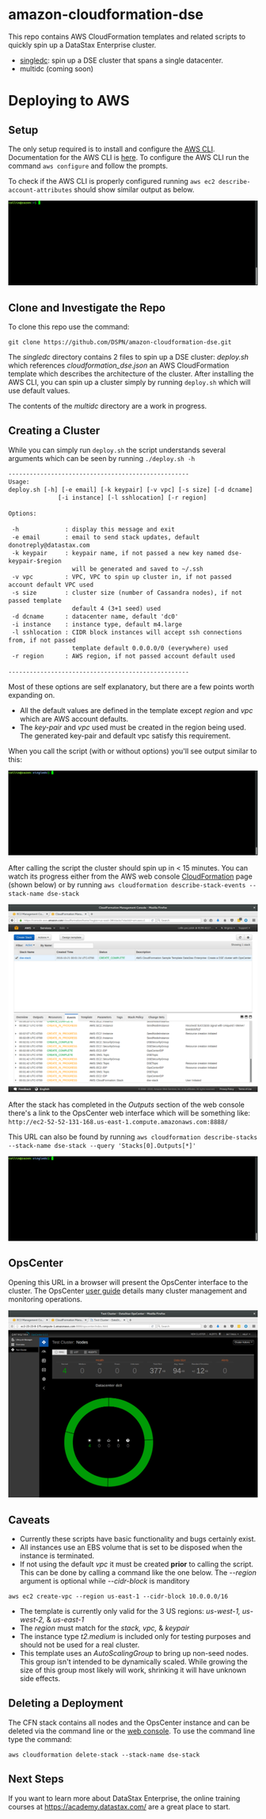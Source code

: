 # amazon-cloudformation-dse

This repo contains AWS CloudFormation templates and related scripts to quickly
spin up a DataStax Enterprise cluster.

- [singledc](./singledc): spin up a DSE cluster that spans a single datacenter.
- multidc (coming soon)

# Deploying to AWS

## Setup

The only setup required is to install and configure the [AWS CLI](http://docs.aws.amazon.com/cli/latest/userguide/installing.html).  Documentation for the AWS CLI is [here](http://docs.aws.amazon.com/AWSCloudFormation/latest/UserGuide/cfn-using-cli.html).  To configure the AWS CLI run the command `aws configure` and follow the prompts.

To check if the AWS CLI is properly configured running `aws ec2 describe-account-attributes` should show similar output as below.

![check cli gif](./imgs/check_cli.gif)

## Clone and Investigate the Repo

To clone this repo use the command:
```
git clone https://github.com/DSPN/amazon-cloudformation-dse.git
```
The *singledc* directory contains 2 files to spin up a DSE cluster: _deploy.sh_ which references *cloudformation_dse.json* an AWS CloudFormation template which describes the architecture of the cluster. After installing the AWS CLI, you can spin up a cluster simply by running `deploy.sh` which will use default values.

The contents of the *multidc* directory are a work in progress.

## Creating a Cluster

While you can simply run `deploy.sh` the script understands several arguments which can be seen by running `./deploy.sh -h`

```
---------------------------------------------------
Usage:
deploy.sh [-h] [-e email] [-k keypair] [-v vpc] [-s size] [-d dcname]
              [-i instance] [-l sshlocation] [-r region]

Options:

 -h             : display this message and exit
 -e email       : email to send stack updates, default donotreply@datastax.com
 -k keypair     : keypair name, if not passed a new key named dse-keypair-$region
                  will be generated and saved to ~/.ssh
 -v vpc         : VPC, VPC to spin up cluster in, if not passed account default VPC used
 -s size        : cluster size (number of Cassandra nodes), if not passed template
                  default 4 (3+1 seed) used
 -d dcname      : datacenter name, default 'dc0'
 -i instance    : instance type, default m4.large
 -l sshlocation : CIDR block instances will accept ssh connections from, if not passed
                  template default 0.0.0.0/0 (everywhere) used
 -r region      : AWS region, if not passed account default used

---------------------------------------------------

```

Most of these options are self explanatory, but there are a few points worth expanding on.
- All the default values are defined in the template except _region_ and _vpc_ which are AWS account defaults.
- The _key-pair_ and _vpc_ used must be created in the region being used. The generated key-pair and default vpc satisfy this requirement.

When you call the script (with or without options) you'll see output similar to this:

![deploy.sh gif](./imgs/deploy_sh.gif)

After calling the script the cluster should spin up in < 15 minutes. You can watch its progress either from the AWS web console [CloudFormation](https://console.aws.amazon.com/cloudformation/home) page (shown below) or by running `aws cloudformation describe-stack-events --stack-name dse-stack`

![cfn console png](imgs/cfn_consile.png)

After the stack has completed in the _Outputs_ section of the web console there's a link to the OpsCenter web interface which will be something like:
`http://ec2-52-52-131-168.us-east-1.compute.amazonaws.com:8888/`

This URL can also be found by running `aws cloudformation describe-stacks --stack-name dse-stack --query 'Stacks[0].Outputs[*]'`

![OpsCenter gif](./imgs/opsc_url.gif)

## OpsCenter
Opening this URL in a browser will present the OpsCenter interface to the cluster. The OpsCenter [user guide](https://docs.datastax.com/en/latest-opscenter/) details many cluster management and monitoring operations.

![OpsCenter gif](./imgs/opsc.png)

## Caveats
- Currently these scripts have basic functionality and bugs certainly exist.
- All instances use an EBS volume that is set to be disposed when the instance is terminated.
- If not using the default _vpc_ it must be created **prior** to calling the script. This can be done by calling a command like the one below. The _--region_ argument is optional while _--cidr-block_ is manditory

```
aws ec2 create-vpc --region us-east-1 --cidr-block 10.0.0.0/16
```

- The template is currently only valid for the 3 US regions: _us-west-1, us-west-2,_ & _us-east-1_
- The _region_ must match for the _stack, vpc,_ & _keypair_
- The instance type _t2.medium_ is included only for testing purposes and should not be used for a real cluster.
- This template uses an _AutoScalingGroup_ to bring up non-seed nodes. This group isn't intended to be dynamically scaled. While growing the size of this group most likely will work, shrinking it will have unknown side effects.

## Deleting a Deployment

The CFN stack contains all nodes and the OpsCenter instance and can be deleted via the command line or the [web console](https://console.aws.amazon.com/cloudformation/home). To use the command line type the command:

    aws cloudformation delete-stack --stack-name dse-stack

## Next Steps

If you want to learn more about DataStax Enterprise, the online training courses at https://academy.datastax.com/ are a great place to start.
